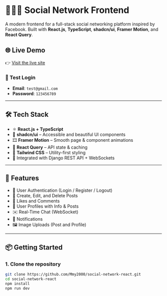 # 🧑‍🤝‍🧑 Social Network Frontend

A modern frontend for a full-stack social networking platform inspired by Facebook. Built with **React.js**, **TypeScript**, **shadcn/ui**, **Framer Motion**, and **React Query**.

## 🌐 Live Demo

👉 [Visit the live site](https://social-network-react-black.vercel.app/)

### 🔐 Test Login

- **Email**: `test@gmail.com`  
- **Password**: `123456789`

---

## 🛠 Tech Stack

- ⚛️ **React.js + TypeScript**
- 🎨 **shadcn/ui** – Accessible and beautiful UI components
- 🎞️ **Framer Motion** – Smooth page & component animations
- 🔄 **React Query** – API state & caching
- 💨 **Tailwind CSS** – Utility-first styling
- 📡 Integrated with Django REST API + WebSockets

---

## 🚀 Features

- 🔐 User Authentication (Login / Register / Logout)
- 📝 Create, Edit, and Delete Posts
- 💬 Likes and Comments
- 🧾 User Profiles with Info & Posts
- ✉️ Real-Time Chat (WebSocket)
- 🔔 Notifications
- 🖼️ Image Uploads (Post and Profile)

---

## 📦 Getting Started

### 1. Clone the repository

```bash
git clone https://github.com/Mmy2000/social-network-react.git
cd social-network-react
npm install
npm run dev
